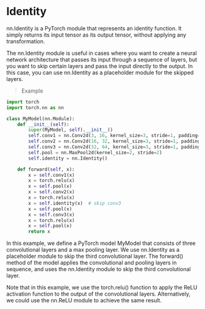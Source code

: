 &emsp;
# Identity


nn.Identity is a PyTorch module that represents an identity function. It simply returns its input tensor as its output tensor, without applying any transformation.

The nn.Identity module is useful in cases where you want to create a neural network architecture that passes its input through a sequence of layers, but you want to skip certain layers and pass the input directly to the output. In this case, you can use nn.Identity as a placeholder module for the skipped layers.

>Example
```py
import torch
import torch.nn as nn

class MyModel(nn.Module):
    def __init__(self):
        super(MyModel, self).__init__()
        self.conv1 = nn.Conv2d(3, 16, kernel_size=3, stride=1, padding=1)
        self.conv2 = nn.Conv2d(16, 32, kernel_size=3, stride=1, padding=1)
        self.conv3 = nn.Conv2d(32, 64, kernel_size=3, stride=1, padding=1)
        self.pool = nn.MaxPool2d(kernel_size=2, stride=2)
        self.identity = nn.Identity()

    def forward(self, x):
        x = self.conv1(x)
        x = torch.relu(x)
        x = self.pool(x)
        x = self.conv2(x)
        x = torch.relu(x)
        x = self.identity(x)  # skip conv3
        x = self.pool(x)
        x = self.conv3(x)
        x = torch.relu(x)
        x = self.pool(x)
        return x
```

In this example, we define a PyTorch model MyModel that consists of three convolutional layers and a max pooling layer. We use nn.Identity as a placeholder module to skip the third convolutional layer. The forward() method of the model applies the convolutional and pooling layers in sequence, and uses the nn.Identity module to skip the third convolutional layer.

Note that in this example, we use the torch.relu() function to apply the ReLU activation function to the output of the convolutional layers. Alternatively, we could use the nn.ReLU module to achieve the same result.

